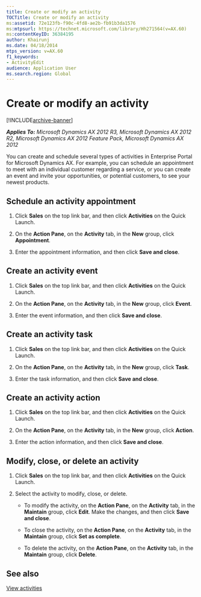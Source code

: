 ```yaml
---
title: Create or modify an activity
TOCTitle: Create or modify an activity
ms:assetid: 72e123fb-f90c-4fd8-ae2b-fb91b3da1576
ms:mtpsurl: https://technet.microsoft.com/library/Hh271564(v=AX.60)
ms:contentKeyID: 36384195
author: Khairunj
ms.date: 04/18/2014
mtps_version: v=AX.60
f1_keywords:
- ActivityEdit
audience: Application User
ms.search.region: Global
---
```


# Create or modify an activity 


[!INCLUDE[archive-banner](includes/archive-banner.md)]


_**Applies To:** Microsoft Dynamics AX 2012 R3, Microsoft Dynamics AX 2012 R2, Microsoft Dynamics AX 2012 Feature Pack, Microsoft Dynamics AX 2012_

You can create and schedule several types of activities in Enterprise Portal for Microsoft Dynamics AX. For example, you can schedule an appointment to meet with an individual customer regarding a service, or you can create an event and invite your opportunities, or potential customers, to see your newest products.

## Schedule an activity appointment

1.  Click **Sales** on the top link bar, and then click **Activities** on the Quick Launch.

2.  On the **Action Pane**, on the **Activity** tab, in the **New** group, click **Appointment**.

3.  Enter the appointment information, and then click **Save and close**.

## Create an activity event

1.  Click **Sales** on the top link bar, and then click **Activities** on the Quick Launch.

2.  On the **Action Pane**, on the **Activity** tab, in the **New** group, click **Event**.

3.  Enter the event information, and then click **Save and close**.

## Create an activity task

1.  Click **Sales** on the top link bar, and then click **Activities** on the Quick Launch.

2.  On the **Action Pane**, on the **Activity** tab, in the **New** group, click **Task**.

3.  Enter the task information, and then click **Save and close**.

## Create an activity action

1.  Click **Sales** on the top link bar, and then click **Activities** on the Quick Launch.

2.  On the **Action Pane**, on the **Activity** tab, in the **New** group, click **Action**.

3.  Enter the action information, and then click **Save and close**.

## Modify, close, or delete an activity

1.  Click **Sales** on the top link bar, and then click **Activities** on the Quick Launch.

2.  Select the activity to modify, close, or delete.
    
      - To modify the activity, on the **Action Pane**, on the **Activity** tab, in the **Maintain** group, click **Edit**. Make the changes, and then click **Save and close**.
    
      - To close the activity, on the **Action Pane**, on the **Activity** tab, in the **Maintain** group, click **Set as complete**.
    
      - To delete the activity, on the **Action Pane**, on the **Activity** tab, in the **Maintain** group, click **Delete**.

## See also

[View activities](view-activities.md)

  


